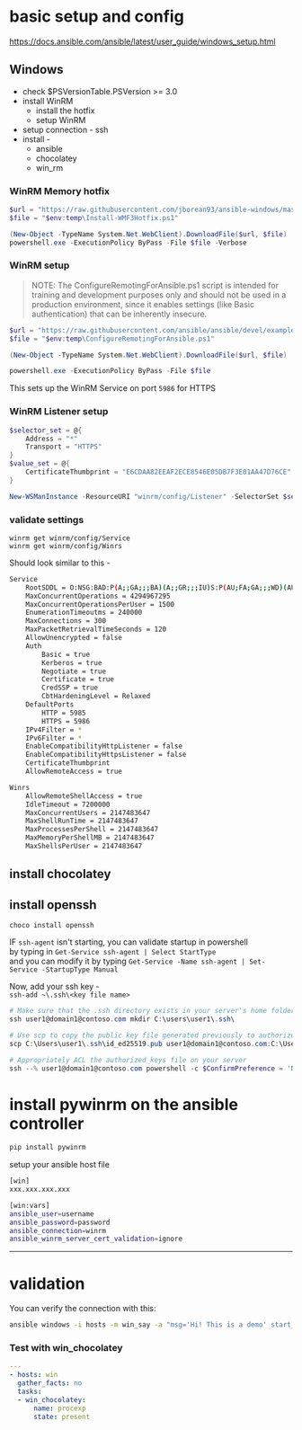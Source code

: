# basic setup and config  
https://docs.ansible.com/ansible/latest/user_guide/windows_setup.html  

## Windows  
  * check $PSVersionTable.PSVersion  >= 3.0  
  * install WinRM  
    * install the hotfix  
    * setup WinRM  
  * setup connection - ssh  
  * install -  
    * ansible  
    * chocolatey  
    * win_rm  


### WinRM Memory hotfix  

```ps1
$url = "https://raw.githubusercontent.com/jborean93/ansible-windows/master/scripts/Install-WMF3Hotfix.ps1"
$file = "$env:temp\Install-WMF3Hotfix.ps1"

(New-Object -TypeName System.Net.WebClient).DownloadFile($url, $file)
powershell.exe -ExecutionPolicy ByPass -File $file -Verbose
```

### WinRM setup  
> NOTE: The ConfigureRemotingForAnsible.ps1 script is intended for training and development purposes only and should not be used in a production environment, since it enables settings (like Basic authentication) that can be inherently insecure.  

```ps1
$url = "https://raw.githubusercontent.com/ansible/ansible/devel/examples/scripts/ConfigureRemotingForAnsible.ps1"
$file = "$env:temp\ConfigureRemotingForAnsible.ps1"

(New-Object -TypeName System.Net.WebClient).DownloadFile($url, $file)

powershell.exe -ExecutionPolicy ByPass -File $file
```

This sets up the WinRM Service on port `5986` for HTTPS  

### WinRM Listener setup  

```ps1
$selector_set = @{
    Address = "*"
    Transport = "HTTPS"
}
$value_set = @{
    CertificateThumbprint = "E6CDAA82EEAF2ECE8546E05DB7F3E01AA47D76CE"
}

New-WSManInstance -ResourceURI "winrm/config/Listener" -SelectorSet $selector_set -ValueSet $value_set
```

### validate settings
`winrm get winrm/config/Service`  
`winrm get winrm/config/Winrs`  

Should look similar to this - 
```sh
Service
    RootSDDL = O:NSG:BAD:P(A;;GA;;;BA)(A;;GR;;;IU)S:P(AU;FA;GA;;;WD)(AU;SA;GXGW;;;WD)
    MaxConcurrentOperations = 4294967295
    MaxConcurrentOperationsPerUser = 1500
    EnumerationTimeoutms = 240000
    MaxConnections = 300
    MaxPacketRetrievalTimeSeconds = 120
    AllowUnencrypted = false
    Auth
        Basic = true
        Kerberos = true
        Negotiate = true
        Certificate = true
        CredSSP = true
        CbtHardeningLevel = Relaxed
    DefaultPorts
        HTTP = 5985
        HTTPS = 5986
    IPv4Filter = *
    IPv6Filter = *
    EnableCompatibilityHttpListener = false
    EnableCompatibilityHttpsListener = false
    CertificateThumbprint
    AllowRemoteAccess = true

Winrs
    AllowRemoteShellAccess = true
    IdleTimeout = 7200000
    MaxConcurrentUsers = 2147483647
    MaxShellRunTime = 2147483647
    MaxProcessesPerShell = 2147483647
    MaxMemoryPerShellMB = 2147483647
    MaxShellsPerUser = 2147483647
```

## install chocolatey  

## install openssh  
`choco install openssh`  

IF `ssh-agent` isn't starting, you can validate startup in powershell  
by typing in `Get-Service ssh-agent | Select StartType`  
and you can modify it by typing `Get-Service -Name ssh-agent | Set-Service -StartupType Manual`  

Now, add your ssh key -  
`ssh-add ~\.ssh\<key file name>`  

```ps1
# Make sure that the .ssh directory exists in your server's home folder
ssh user1@domain1@contoso.com mkdir C:\users\user1\.ssh\

# Use scp to copy the public key file generated previously to authorized_keys on your server
scp C:\Users\user1\.ssh\id_ed25519.pub user1@domain1@contoso.com:C:\Users\user1\.ssh\authorized_keys

# Appropriately ACL the authorized_keys file on your server  
ssh --% user1@domain1@contoso.com powershell -c $ConfirmPreference = 'None'; Repair-AuthorizedKeyPermission C:\Users\user1\.ssh\authorized_keys
```

# install pywinrm on the ansible controller  

```sh
pip install pywinrm
```

setup your ansible host file
```sh
[win]
xxx.xxx.xxx.xxx

[win:vars]
ansible_user=username
ansible_password=password
ansible_connection=winrm
ansible_winrm_server_cert_validation=ignore

```




---

# validation  

You can verify the connection with this:
```sh
ansible windows -i hosts -m win_say -a "msg='Hi! This is a demo' start_sound_path='C:\\windows\\media\\ding.wav' speech_speed=2"
```

### Test with win_chocolatey  

```yml
---
- hosts: win
  gather_facts: no
  tasks:
  - win_chocolatey:
      name: procexp
      state: present

```
